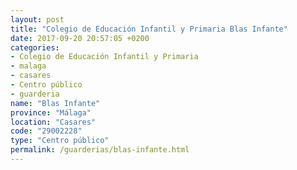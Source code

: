 ```yaml
---
layout: post
title: "Colegio de Educación Infantil y Primaria Blas Infante"
date: 2017-09-20 20:57:05 +0200
categories:
- Colegio de Educación Infantil y Primaria
- malaga
- casares
- Centro público
- guarderia
name: "Blas Infante"
province: "Málaga"
location: "Casares"
code: "29002228"
type: "Centro público"
permalink: /guarderias/blas-infante.html
---
```

